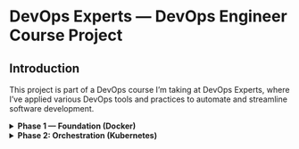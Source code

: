 # DevOps Experts — DevOps Engineer Course Project

## Introduction
This project is part of a DevOps course I’m taking at DevOps Experts, where I’ve applied various DevOps tools and practices to automate and streamline software development. 
<!-- The project utilizes tools such as Git, Jenkins, Docker, Terraform, and Kubernetes to build, test, and deploy applications in a CI/CD pipeline. -->

<details>
<summary><strong>Phase 1 — Foundation (Docker)</strong></summary>
<br>

This project demonstrates foundational Docker concepts by containerizing a simple Python Flask application.

### Requirements

✅ Create a Python Flask application  
✅ Containerize the Flask application  
✅ Push the image to Docker Hub  
✅ Use Docker volumes

### Project Plan

- Develop a simple Flask app
- Implement an endpoint to store data (to demonstrate Docker volumes)
- Create a Dockerfile for containerization
- Push the Docker image to Docker Hub
- Publish project code to GitHub

### Getting Started

#### Clone the repository

```bash
git clone https://github.com/ozgemer/devops-experts.git
cd devops-experts
```

#### Build the Docker image

```bash
docker build -t ozgemer/devops-experts:latest .
```

#### Run the application with Docker Compose

```bash
docker compose up -d
```

#### Open webapp

- [http://localhost:5000](http://localhost:5000)
- [http://localhost:5000/login](http://localhost:5000/login)

</details>


<details>
<summary><strong>Phase 2: Orchestration (Kubernetes)</strong></summary>

### Requirements

✅ Set up a Kubernetes cluster  
✅ Deploy your Dockerized web application as a Kubernetes Pod  
✅ Create a Deployment and ReplicaSet for managing the application  
✅ Expose the application  
✅ Implement Horizontal Pod Autoscaling  
✅ Use ConfigMaps  
✅ Set up Kubernetes CronJobs  
✅ Implement Liveness and Readiness Probes

### Project Plan

- Run the application as a pod
- Create the yml files needed
- Apply & connect to deployment
- Set minikube to work

#### Kubernetes Pod Setup

```bash
kubectl run devops-experts --image=ozgemer/devops-experts:latest
```

```bash
kubectl get pods
```

#### Basic & Advanced Kubernetes Deployment Setup

```bash
source k8.sh
```

#### Enable minikube service & metrics

```bash
minikube service devops-experts-nodeport
```
go to the address minikube assigned the nodeport

```bash
minikube addons enable metrics-server
```

#### PV & PVC connectivity

```bash
kubectl get pods
```
once pod is running

```bash
kubectl exec -it <pod_id> -- touch /data/textfile.txt
```

```bash
minikube ssh
```

```bash
ls -l /data/devops-experts/flask-app/
```
should show the file we just created at our minikube instance

<br>
<hr>
<i>* I am having a weird app crash when doing a POST request through a pod (container works fine), I was unable to find the root cause</i>
</details>